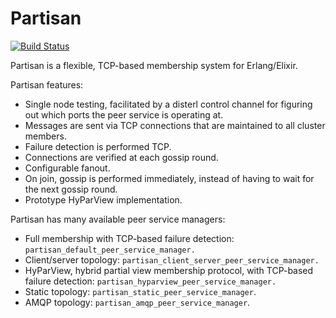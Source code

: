 Partisan
=======================================================

[![Build Status](https://travis-ci.org/lasp-lang/partisan.svg?branch=master)](https://travis-ci.org/lasp-lang/partisan)

Partisan is a flexible, TCP-based membership system for Erlang/Elixir.

Partisan features:

* Single node testing, facilitated by a disterl control channel for figuring out which ports the peer service is operating at.
* Messages are sent via TCP connections that are maintained to all cluster members.
* Failure detection is performed TCP.
* Connections are verified at each gossip round.
* Configurable fanout.
* On join, gossip is performed immediately, instead of having to wait for the next gossip round.
* Prototype HyParView implementation.

Partisan has many available peer service managers:

* Full membership with TCP-based failure detection: `partisan_default_peer_service_manager.`
* Client/server topology: `partisan_client_server_peer_service_manager.`
* HyParView, hybrid partial view membership protocol, with TCP-based failure detection: `partisan_hyparview_peer_service_manager.`
* Static topology: `partisan_static_peer_service_manager`.
* AMQP topology: `partisan_amqp_peer_service_manager`.
